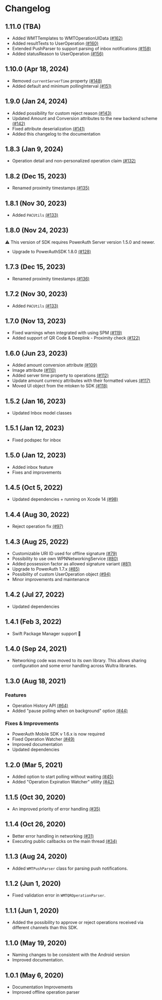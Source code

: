 # Changelog

## 1.11.0 (TBA)

- Added WMTTemplates to WMTOperationUIData [(#162)](https://github.com/wultra/mtoken-sdk-ios/pull/162)
- Added resultTexts to UserOperation [(#160)](https://github.com/wultra/mtoken-sdk-ios/pull/160)
- Extended PushParser to support parsing of inbox notifications [(#158)](https://github.com/wultra/mtoken-sdk-ios/pull/158)
- Added statusReason to UserOperation [(#156)](https://github.com/wultra/mtoken-sdk-ios/pull/156)

## 1.10.0 (Apr 18, 2024)

- Removed `currentServerTime` property [(#148)](https://github.com/wultra/mtoken-sdk-android/pull/139)
- Added default and minimum pollingInterval [(#151)](https://github.com/wultra/mtoken-sdk-ios/pull/151)

## 1.9.0 (Jan 24, 2024)

- Added possibility for custom reject reason [(#143)](https://github.com/wultra/mtoken-sdk-ios/pull/143)
- Updated Amount and Conversion attributes to the new backend scheme [(#142)](https://github.com/wultra/mtoken-sdk-ios/pull/142)
- Fixed attribute deserialization [(#141)](https://github.com/wultra/mtoken-sdk-ios/pull/141)
- Added this changelog to the documentation

## 1.8.3 (Jan 9, 2024)

- Operation detail and non-personalized operation claim [(#132)](https://github.com/wultra/mtoken-sdk-ios/pull/132)

## 1.8.2 (Dec 15, 2023)

- Renamed proximity timestamps [(#135)](https://github.com/wultra/mtoken-sdk-ios/pull/135)

## 1.8.1 (Nov 30, 2023)

- Added `PACUtils` [(#133)](https://github.com/wultra/mtoken-sdk-ios/pull/133)

## 1.8.0 (Nov 24, 2023)

⚠️ This version of SDK requires PowerAuth Server version 1.5.0 and newer.

- Upgrade to PowerAuthSDK 1.8.0 [(#128)](https://github.com/wultra/mtoken-sdk-ios/pull/128)

## 1.7.3 (Dec 15, 2023)

- Renamed proximity timestamps [(#136)](https://github.com/wultra/mtoken-sdk-ios/pull/136)

## 1.7.2 (Nov 30, 2023)

- Added `PACUtils` [(#133)](https://github.com/wultra/mtoken-sdk-ios/pull/133)

## 1.7.0 (Nov 13, 2023)

- Fixed warnings when integrated with using SPM [(#119)](https://github.com/wultra/mtoken-sdk-ios/pull/119)
- Added support of QR Code & Deeplink - Proximity check [(#122)](https://github.com/wultra/mtoken-sdk-ios/pull/122)


## 1.6.0 (Jun 23, 2023)

- Added amount conversion attribute [(#109)](https://github.com/wultra/mtoken-sdk-ios/pull/109)
- Image attribute [(#110)](https://github.com/wultra/mtoken-sdk-ios/pull/110)
- Added server time property to operations [(#112)](https://github.com/wultra/mtoken-sdk-ios/pull/112)
- Update amount currency attributes with their formatted values [(#117)](https://github.com/wultra/mtoken-sdk-ios/pull/117)
- Moved UI object from the mtoken to SDK [(#118)](https://github.com/wultra/mtoken-sdk-ios/pull/118)


## 1.5.2  (Jan 16, 2023)

- Updated Inbox model classes

## 1.5.1 (Jan 12, 2023)

- Fixed podspec for inbox

## 1.5.0 (Jan 12, 2023)

- Added inbox feature
- Fixes and improvements


## 1.4.5 (Oct 5, 2022)

- Updated dependencies + running on Xcode 14 [(#98)](https://github.com/wultra/mtoken-sdk-ios/pull/98)

## 1.4.4 (Aug 30, 2022)

- Reject operation fix [(#97)](https://github.com/wultra/mtoken-sdk-ios/pull/97)

## 1.4.3 (Aug 25, 2022)

- Customizable URI ID used for offline signature [(#79)](https://github.com/wultra/mtoken-sdk-ios/pull/79)
- Possibility to use own WPNNetworkingService [(#80)](https://github.com/wultra/mtoken-sdk-ios/pull/80)
- Added possession factor as allowed signature variant [(#81)](https://github.com/wultra/mtoken-sdk-ios/pull/81)
- Upgrade to PowerAuth 1.7.x [(#85)](https://github.com/wultra/mtoken-sdk-ios/pull/85)
- Possibility of custom UserOperation object [(#94)](https://github.com/wultra/mtoken-sdk-ios/pull/94)
- Minor improvements and maintenance


## 1.4.2 (Jul 27, 2022)

- Updated dependencies

## 1.4.1 (Feb 3, 2022)

- Swift Package Manager support 🚀

## 1.4.0 (Sep 24, 2021)

- Networking code was moved to its own library. This allows sharing configuration and some error handling across Wultra libraries.

## 1.3.0 (Aug 18, 2021)

### Features

- Operation History API [(#64)](https://github.com/wultra/mtoken-sdk-ios/pull/64)
- Added "pause polling when on background" option [(#44)](https://github.com/wultra/mtoken-sdk-ios/pull/44)

### Fixes & Improvements

- PowerAuth Mobile SDK v 1.6.x is now required
- Fixed Operation Watcher [(#49)](https://github.com/wultra/mtoken-sdk-ios/pull/49)
- Improved documentation
- Updated dependencies


## 1.2.0 (Mar 5, 2021)

- Added option to start polling without waiting [(#45)](https://github.com/wultra/mtoken-sdk-ios/pull/45)
- Added "Operation Expiration Watcher" utility [(#42)](https://github.com/wultra/mtoken-sdk-ios/pull/42)

## 1.1.5 (Oct 30, 2020)

- An improved priority of error handling [(#35)](https://github.com/wultra/mtoken-sdk-ios/pull/35)

## 1.1.4 (Oct 26, 2020)

- Better error handling in networking [(#31)](https://github.com/wultra/mtoken-sdk-ios/pull/31)
- Executing public callbacks on the main thread [(#34)](https://github.com/wultra/mtoken-sdk-ios/pull/34)


## 1.1.3 (Aug 24, 2020)

- Added `WMTPushParser` class for parsing push notifications.

## 1.1.2 (Jun 1, 2020)

- Fixed validation error in `WMTQROperationParser`.

## 1.1.1 (Jun 1, 2020)

- Added the possibility to approve or reject operations received via different channels than this SDK.

## 1.1.0 (May 19, 2020)

- Naming changes to be consistent with the Android version
- Improved documentation.

## 1.0.1 (May 6, 2020)

- Documentation Improvements
- Improved offline operation parser


